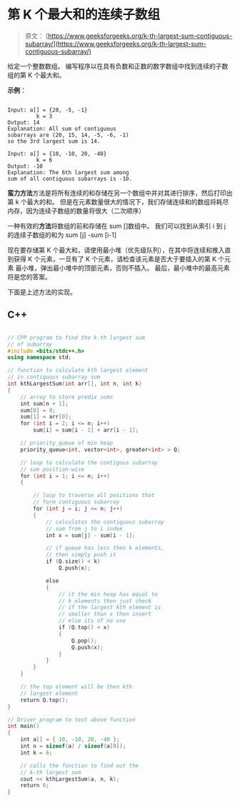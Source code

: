 # 第 K 个最大和的连续子数组

> 原文： [https://www.geeksforgeeks.org/k-th-largest-sum-contiguous-subarray/](https://www.geeksforgeeks.org/k-th-largest-sum-contiguous-subarray/)

给定一个整数数组。 编写程序以在具有负数和正数的数字数组中找到连续的子数组的第 K 个最大和。

**示例**：

```

Input: a[] = {20, -5, -1} 
         k = 3
Output: 14
Explanation: All sum of contiguous 
subarrays are (20, 15, 14, -5, -6, -1) 
so the 3rd largest sum is 14.

Input: a[] = {10, -10, 20, -40} 
         k = 6
Output: -10 
Explanation: The 6th largest sum among 
sum of all contiguous subarrays is -10.

```



**蛮力方法**方法是将所有连续的和存储在另一个数组中并对其进行排序，然后打印出第 k 个最大的和。 但是在元素数量很大的情况下，我们存储连续和的数组将耗尽内存，因为连续子数组的数量将很大（二次顺序）

一种有效的**方法**将数组的前和存储在 sum []数组中。 我们可以找到从索引 i 到 j 的连续子数组的和为 sum [j] -sum [i-1]

现在要存储第 K 个最大和，请使用最小堆（优先级队列），在其中将连续和推入直到获得 K 个元素，一旦有了 K 个元素，请检查该元素是否大于要插入的第 K 个元素 最小堆，弹出最小堆中的顶部元素，否则不插入。 最后，最小堆中的最高元素将是您的答案。

下面是上述方法的实现。

## C++ 

```cpp

// CPP program to find the k-th largest sum 
// of subarray 
#include <bits/stdc++.h> 
using namespace std; 

// function to calculate kth largest element 
// in contiguous subarray sum 
int kthLargestSum(int arr[], int n, int k) 
{ 
    // array to store predix sums 
    int sum[n + 1]; 
    sum[0] = 0; 
    sum[1] = arr[0]; 
    for (int i = 2; i <= n; i++) 
        sum[i] = sum[i - 1] + arr[i - 1]; 

    // priority_queue of min heap 
    priority_queue<int, vector<int>, greater<int> > Q; 

    // loop to calculate the contigous subarray 
    // sum position-wise 
    for (int i = 1; i <= n; i++) 
    { 

        // loop to traverse all positions that 
        // form contiguous subarray 
        for (int j = i; j <= n; j++) 
        { 
            // calculates the contiguous subarray 
            // sum from j to i index 
            int x = sum[j] - sum[i - 1]; 

            // if queue has less then k elements, 
            // then simply push it 
            if (Q.size() < k) 
                Q.push(x); 

            else
            { 
                // it the min heap has equal to 
                // k elements then just check 
                // if the largest kth element is 
                // smaller than x then insert 
                // else its of no use 
                if (Q.top() < x) 
                { 
                    Q.pop(); 
                    Q.push(x); 
                } 
            } 
        } 
    } 

    // the top element will be then kth 
    // largest element 
    return Q.top(); 
} 

// Driver program to test above function 
int main() 
{ 
    int a[] = { 10, -10, 20, -40 }; 
    int n = sizeof(a) / sizeof(a[0]); 
    int k = 6; 

    // calls the function to find out the 
    // k-th largest sum 
    cout << kthLargestSum(a, n, k); 
    return 0; 
} 

```